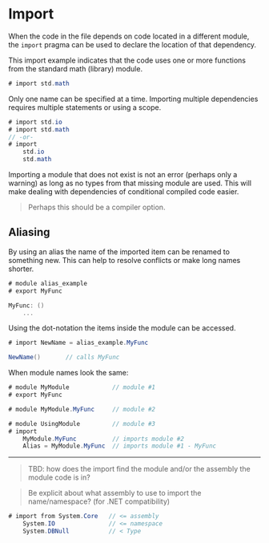 # Import

When the code in the file depends on code located in a different module, the `import` pragma can be used to declare the location of that dependency.

This import example indicates that the code uses one or more functions from the standard math (library) module.

```C#
# import std.math
```

Only one name can be specified at a time. Importing multiple dependencies requires multiple statements or using a scope.

```C#
# import std.io
# import std.math
// -or-
# import
    std.io
    std.math
```

Importing a module that does not exist is not an error (perhaps only a warning) as long as no types from that missing module are used. This will make dealing with dependencies of conditional compiled code easier.

> Perhaps this should be a compiler option.

## Aliasing

By using an alias the name of the imported item can be renamed to something new. This can help to resolve conflicts or make long names shorter.

```C#
# module alias_example
# export MyFunc

MyFunc: ()
    ...
```

Using the dot-notation the items inside the module can be accessed.

```C#
# import NewName = alias_example.MyFunc

NewName()       // calls MyFunc
```

When module names look the same:

```C#
# module MyModule            // module #1
# export MyFunc

# module MyModule.MyFunc     // module #2

# module UsingModule         // module #3
# import
    MyModule.MyFunc          // imports module #2
    Alias = MyModule.MyFunc  // imports module #1 - MyFunc
```

---

> TBD: how does the import find the module and/or the assembly the module code is in?

> Be explicit about what assembly to use to import the name/namespace? (for .NET compatibility)

```csharp
# import from System.Core   // <= assembly
    System.IO               // <= namespace
    System.DBNull           // < Type
```
